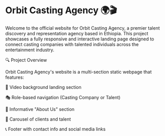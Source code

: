 # Orbit Casting Agency 🌍🎬

Welcome to the official website for Orbit Casting Agency, a premier talent discovery and representation agency based in Ethiopia. This project showcases a fully responsive and interactive landing page designed to connect casting companies with talented individuals across the entertainment industry.

🔍 Project Overview

Orbit Casting Agency's website is a multi-section static webpage that features:

🎥 Video background landing section

🎭 Role-based navigation (Casting Company or Talent)

📖 Informative "About Us" section

👥 Carousel of clients and talent

📞 Footer with contact info and social media links
